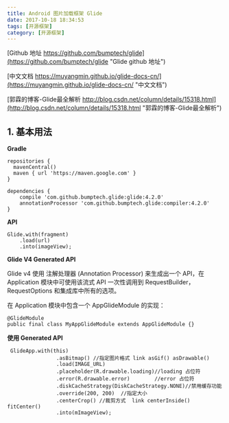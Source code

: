 ```yaml
---
title: Android 图片加载框架 Glide
date: 2017-10-18 18:34:53
tags: [开源框架]
category: [开源框架]
---
```


[Github 地址 https://github.com/bumptech/glide](https://github.com/bumptech/glide "Glide github 地址")

[中文文档 https://muyangmin.github.io/glide-docs-cn/](https://muyangmin.github.io/glide-docs-cn/ "中文文档")

[郭霖的博客-Glide最全解析 http://blog.csdn.net/column/details/15318.html](http://blog.csdn.net/column/details/15318.html "郭霖的博客-Glide最全解析")

## 1. 基本用法

**Gradle**

```
repositories {
  mavenCentral()
  maven { url 'https://maven.google.com' }
}

dependencies {
    compile 'com.github.bumptech.glide:glide:4.2.0'
    annotationProcessor 'com.github.bumptech.glide:compiler:4.2.0'
}
```


**API**


```
Glide.with(fragment)
    .load(url)
    .into(imageView);
```

**Glide V4 Generated API**

Glide v4 使用 注解处理器 (Annotation Processor) 来生成出一个 API，在 Application 模块中可使用该流式 API 一次性调用到 RequestBuilder， RequestOptions 和集成库中所有的选项。

在 Application 模块中包含一个 AppGlideModule 的实现：

```
@GlideModule
public final class MyAppGlideModule extends AppGlideModule {}
```

**使用 Generated API**

```
 GlideApp.with(this)
                .asBitmap() //指定图片格式 link asGif() asDrawable()
                .load(IMAGE_URL)
                .placeholder(R.drawable.loading)//loading 占位符
                .error(R.drawable.error)        //error 占位符
                .diskCacheStrategy(DiskCacheStrategy.NONE)//禁用缓存功能
                .override(200, 200)  //指定大小
                .centerCrop() //裁剪方式  link centerInside() fitCenter()
                .into(mImageView);
```